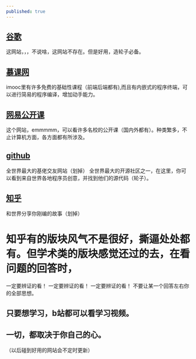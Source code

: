 ```yaml
---
published: true
---
```

## [谷歌](https://www.google.com.hk/)
  这网站，，，不说啥，这网站不存在。但是好用，造轮子必备。
## [慕课网](https://www.imooc.com)
   imooc里有许多免费的基础性课程（前端后端都有),而且有内嵌式的程序终端，可以进行简易的程序编译，增加动手能力。
## [网易公开课](https://open.163.com/)
   这个网站，emmmmm，可以看许多名校的公开课（国内外都有）。种类繁多，不止计算机方面，各方面都有所涉及。
## [github](https://github.com/)
   全世界最大的基佬交友网站（划掉）
   全世界最大的开源社区之一，在这里，你可以看到来自世界各地程序员创意，并找到他们的源代码（轮子）。
## [知乎](https://www.zhihu.com/signup?next=%2F)
   和世界分享你刚编的故事（划掉）
  # 知乎有的版块风气不是很好，撕逼处处都有。但学术类的版块感觉还过的去，在看问题的回答时，
   一定要辨证的看！
   一定要辨证的看！
   一定要辨证的看！
   不要让某一个回答左右你的全部思想。
## 只要想学习，b站都可以看学习视频。
## 一切，都取决于你自己的心。
（以后碰到好用的网站会不定时更新）
